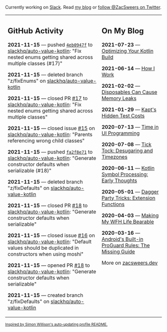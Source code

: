 Currently working on [Slack](https://slack.com/). Read [my blog](https://zacsweers.dev/) or [follow @ZacSweers on Twitter](https://twitter.com/ZacSweers).

<table><tr><td valign="top" width="60%">

## GitHub Activity
<!-- githubActivity starts -->
**2021-11-15** — pushed [`4eb0947f`](https://github.com/slackhq/auto-value-kotlin/commit/4eb0947f9db130d736e66bd578ba68f5f09aa8af) to [slackhq/auto-value-kotlin](https://api.github.com/repos/slackhq/auto-value-kotlin): "Fix nested enums getting shared across multiple classes (#17)"

**2021-11-15** — deleted branch "z/fixEnums" on [slackhq/auto-value-kotlin](https://api.github.com/repos/slackhq/auto-value-kotlin)

**2021-11-15** — closed PR [#17](https://api.github.com/repos/slackhq/auto-value-kotlin/pulls/17) to [slackhq/auto-value-kotlin](https://api.github.com/repos/slackhq/auto-value-kotlin): "Fix nested enums getting shared across multiple classes"

**2021-11-15** — closed issue [#15](https://api.github.com/repos/slackhq/auto-value-kotlin/issues/15) on [slackhq/auto-value-kotlin](https://api.github.com/repos/slackhq/auto-value-kotlin): "Parents referencing wrong child classes"

**2021-11-15** — pushed [`fa2f8e71`](https://github.com/slackhq/auto-value-kotlin/commit/fa2f8e71a3b38c27f5567fc2962ad24f9702dad2) to [slackhq/auto-value-kotlin](https://api.github.com/repos/slackhq/auto-value-kotlin): "Generate constructor defaults when serializable (#18)"

**2021-11-15** — deleted branch "z/fixDefaults" on [slackhq/auto-value-kotlin](https://api.github.com/repos/slackhq/auto-value-kotlin)

**2021-11-15** — closed PR [#18](https://api.github.com/repos/slackhq/auto-value-kotlin/pulls/18) to [slackhq/auto-value-kotlin](https://api.github.com/repos/slackhq/auto-value-kotlin): "Generate constructor defaults when serializable"

**2021-11-15** — closed issue [#16](https://api.github.com/repos/slackhq/auto-value-kotlin/issues/16) on [slackhq/auto-value-kotlin](https://api.github.com/repos/slackhq/auto-value-kotlin): "Default values should be duplicated in constructors when using moshi"

**2021-11-15** — opened PR [#18](https://api.github.com/repos/slackhq/auto-value-kotlin/pulls/18) to [slackhq/auto-value-kotlin](https://api.github.com/repos/slackhq/auto-value-kotlin): "Generate constructor defaults when serializable"

**2021-11-15** — created branch "z/fixDefaults" on [slackhq/auto-value-kotlin](https://api.github.com/repos/slackhq/auto-value-kotlin)
<!-- githubActivity ends -->
</td><td valign="top" width="40%">

## On My Blog
<!-- blog starts -->
**2021-07-23** — [Optimizing Your Kotlin Build](https://www.zacsweers.dev/optimizing-your-kotlin-build/)

**2021-06-14** — [How I Work](https://www.zacsweers.dev/how-i-work/)

**2021-02-02** — [Disposables Can Cause Memory Leaks](https://www.zacsweers.dev/disposables-can-cause-memory-leaks/)

**2021-01-29** — [Kapt's Hidden Test Costs](https://www.zacsweers.dev/kapts-hidden-test-costs/)

**2020-07-13** — [Time in UI Programming](https://www.zacsweers.dev/time-in-ui/)

**2020-07-08** — [Tick Tock: Desugaring and Timezones](https://www.zacsweers.dev/ticktock-desugaring-timezones/)

**2020-06-11** — [Kotlin Symbol Processing: Early Thoughts](https://www.zacsweers.dev/kotlin-symbol-processor-early-thoughts/)

**2020-05-01** — [Dagger Party Tricks: Extension Functions](https://www.zacsweers.dev/dagger-party-tricks-extension-functions/)

**2020-04-03** — [Making My WFH Life Bearable](https://www.zacsweers.dev/making-wfh-life-bearable/)

**2020-03-16** — [Android's Built-in ProGuard Rules: The Missing Guide](https://www.zacsweers.dev/android-proguard-rules/)
<!-- blog ends -->
More on [zacsweers.dev](https://zacsweers.dev/)
</td></tr></table>

<sub><a href="https://simonwillison.net/2020/Jul/10/self-updating-profile-readme/">Inspired by Simon Willison's auto-updating profile README.</a></sub>